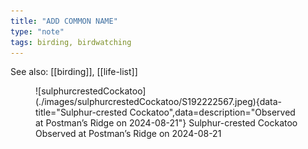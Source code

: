 ```yaml
---
title: "ADD COMMON NAME"
type: "note"
tags: birding, birdwatching
---
```


See also: [[birding]], [[life-list]]


<figure markdown>
  ![sulphurcrestedCockatoo](./images/sulphurcrestedCockatoo/S192222567.jpeg){data-title="Sulphur-crested Cockatoo",data=description="Observed at Postman’s Ridge on 2024-08-21"}
  <caption>Sulphur-crested Cockatoo<br />Observed at Postman’s Ridge on 2024-08-21</caption>
</figure>
